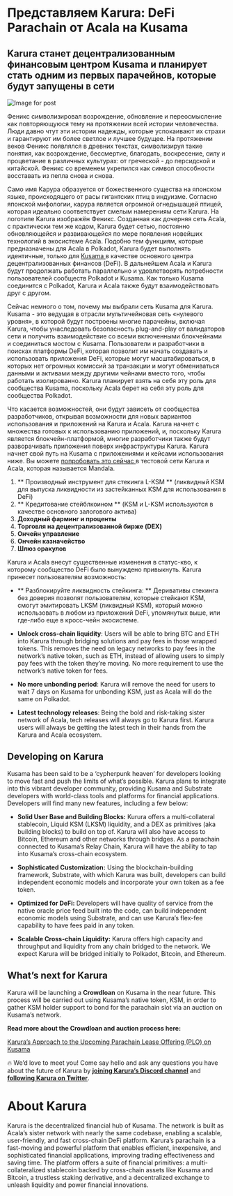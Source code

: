 # **Представляем Karura: DeFi Parachain от Acala на Kusama**

## Karura станет децентрализованным финансовым центром Kusama и планирует стать одним из первых парачейнов, которые будут запущены в сети

![Image for post](https://miro.medium.com/max/1600/0*nr7tcscsg65Yy_zx)

Феникс символизировал возрождение, обновление и переосмысление как повторяющуюся тему на протяжении всей истории человечества. Люди давно чтут эти истории надежды, которые успокаивают их страхи и гарантируют им более светлое и лучшее будущее. На протяжении веков Феникс появлялся в древних текстах, символизируя такие понятия, как возрождение, бессмертие, благодать, воскресение, силу и процветание в различных культурах: от греческой - до персидской и китайской. Феникс со временем укрепился как символ способности восставать из пепла снова и снова.

Само имя Карура образуется от божественного существа на японском языке, происходящего от расы гигантских птиц в индуизме. Согласно японской мифологии, карура является огромной огнедышащей птицей, которая идеально соответствует смелым намерениям сети Karura. На логотипе Karura изображён Феникс. Созданная как дочерняя сеть Acala, с практически тем же кодом, Karura будет сетью, постоянно обновляющейся и развивающейся по мере появления новейших технологий в экосистеме Acala. Подобно тем функциям, которые предназначены для Acala в Polkadot, Karura будет выполнять идентичные, только для [ Kusama ](http://kusama.network) в качестве основного центра децентрализованных финансов (DeFi). В дальнейшем Acala и Karura будут продолжать работать параллельно и удовлетворять потребности пользователей сообществ Polkadot и Kusama. Как только Kusama соединится с Polkadot, Karura и Acala также будут взаимодействовать друг с другом.

Сейчас немного о том, почему мы выбрали сеть Kusama для Karura. Kusama - это ведущая в отрасли мультичейновая сеть «нулевого уровня», в которой будут построены многие парачейны, включая Karura, чтобы унаследовать безопасность plug-and-play от валидаторов сети и получить взаимодействие со всеми включенными блокчейнами и соединиться мостом с Kusama. Пользователи и разработчики в поисках платформы DeFi, которая позволит им начать создавать и использовать приложения DeFi, которые могут масштабироваться, в которых нет огромных комиссий за транзакции и могут обмениваться данными и активами между другими чейнами вместо того, чтобы работать изолированно. Karura планирует взять на себя эту роль для сообщества Kusama, поскольку Acala берет на себя эту роль для сообщества Polkadot.

Что касается возможностей, они будут зависеть от сообщества разработчиков, открывая возможности для новых вариантов использования и приложений на Karura и Acala. Karura начнет с множества готовых к использованию приложений, и, поскольку Karura является блокчейн-платформой, многие разработчики также будут разворачивать приложения поверх инфраструктуры Karura. Karura начнет свой путь на Kusama с приложениями и кейсами использования ниже. Вы можете [ попробовать это сейчас ](https://apps.acala.network/) в тестовой сети Karura и Acala, которая называется Mandala.

1.  ** Производный инструмент для стекинга L-KSM ** (ликвидный KSM для выпуска ликвидности из застейканных KSM для использования в DeFi)
2.  ** Кредитование стейблкоином ** (KSM и L-KSM используются в качестве основного залогового актива)
3.  **Доходный фарминг и проценты**
4.  **Торговля на децентрализованной бирже (DEX)**
5.  **Ончейн управление**
6.  **Ончейн казначейство**
7.  **Шлюз оракулов**

Karura и Acala внесут существенные изменения в статус-кво, к которому сообщество DeFi было вынуждено привыкнуть. Karura принесет пользователям возможность:

- ** Разблокируйте ликвидность стейкинга: ** Деривативы стекинга без доверия позволят пользователям, которые стейкают KSM, смогут эмитировать LKSM (ликвидный KSM), который можно использовать в любом из приложений DeFi, упомянутых выше, или где-либо еще в кросс-чейн экосистеме.

- **Unlock cross-chain liquidity**: Users will be able to bring BTC and ETH into Karura through bridging solutions and pay fees in those wrapped tokens. This removes the need on legacy networks to pay fees in the network’s native token, such as ETH, instead of allowing users to simply pay fees with the token they’re moving. No more requirement to use the network’s native token for fees.

- **No more unbonding period**: Karura will remove the need for users to wait 7 days on Kusama for unbonding KSM, just as Acala will do the same on Polkadot.

- **Latest technology releases**: Being the bold and risk-taking sister network of Acala, tech releases will always go to Karura first. Karura users will always be getting the latest tech in their hands from the Karura and Acala ecosystem.

## **Developing on Karura**

Kusama has been said to be a ‘cypherpunk heaven’ for developers looking to move fast and push the limits of what’s possible. Karura plans to integrate into this vibrant developer community, providing Kusama and Substrate developers with world-class tools and platforms for financial applications. Developers will find many new features, including a few below:

- **Solid User Base and Building Blocks:** Kurura offers a multi-collateral stablecoin, Liquid KSM (LKSM) liquidity, and a DEX as primitives (aka building blocks) to build on top of. Karura will also have access to Bitcoin, Ethereum and other networks through bridges. As a parachain connected to Kusama’s Relay Chain, Karura will have the ability to tap into Kusama’s cross-chain ecosystem.

- **Sophisticated Customization:** Using the blockchain-building framework, Substrate, with which Karura was built, developers can build independent economic models and incorporate your own token as a fee token.
- **Optimized for DeFi:** Developers will have quality of service from the native oracle price feed built into the code, can build independent economic models using Substrate, and can use Karura’s flex-fee capability to have fees paid in any token.
- **Scalable Cross-chain Liquidity:** Karura offers high capacity and throughput and liquidity from any chain bridged to the network. We expect Karura will be bridged initially to Polkadot, Bitcoin, and Ethereum.

## **What’s next for Karura**

Karura will be launching a **Crowdloan** on Kusama in the near future. This process will be carried out using Kusama’s native token, KSM, in order to gather KSM holder support to bond for the parachain slot via an auction on Kusama’s network.

**Read more about the Crowdloan and auction process here:**

[Karura’s Approach to the Upcoming Parachain Lease Offering (PLO) on Kusama](https://medium.com/acalanetwork/karuras-approach-to-the-upcoming-parachain-lease-offering-plo-on-kusama-12fbf09ee463)

🔥 We’d love to meet you! Come say hello and ask any questions you have about the future of Karura by [**joining Karura’s Discord channel**](https://discord.gg/HpsZx5r) and [**following Karura on Twitter**](https://twitter.com/karuranetwork).

# **About Karura**

Karura is the decentralized financial hub of Kusama. The network is built as Acala’s sister network with nearly the same codebase, enabling a scalable, user-friendly, and fast cross-chain DeFi platform. Karura’s parachain is a fast-moving and powerful platform that enables efficient, inexpensive, and sophisticated financial applications, improving trading effectiveness and saving time. The platform offers a suite of financial primitives: a multi-collateralized stablecoin backed by cross-chain assets like Kusama and Bitcoin, a trustless staking derivative, and a decentralized exchange to unleash liquidity and power financial innovations.

